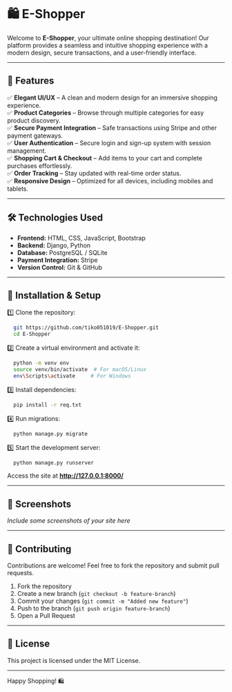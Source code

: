 # 🛍️ E-Shopper

Welcome to **E-Shopper**, your ultimate online shopping destination! Our platform provides a seamless and intuitive shopping experience with a modern design, secure transactions, and a user-friendly interface.

---

## 🚀 Features

✅ **Elegant UI/UX** – A clean and modern design for an immersive shopping experience.  
✅ **Product Categories** – Browse through multiple categories for easy product discovery.  
✅ **Secure Payment Integration** – Safe transactions using Stripe and other payment gateways.  
✅ **User Authentication** – Secure login and sign-up system with session management.  
✅ **Shopping Cart & Checkout** – Add items to your cart and complete purchases effortlessly.  
✅ **Order Tracking** – Stay updated with real-time order status.  
✅ **Responsive Design** – Optimized for all devices, including mobiles and tablets.  

---

## 🛠️ Technologies Used

- **Frontend:** HTML, CSS, JavaScript, Bootstrap
- **Backend:** Django, Python
- **Database:** PostgreSQL / SQLite
- **Payment Integration:** Stripe
- **Version Control:** Git & GitHub

---

## 🔧 Installation & Setup

1️⃣ Clone the repository:
```bash
  git https://github.com/tiko051019/E-Shopper.git
  cd E-Shopper
```

2️⃣ Create a virtual environment and activate it:
```bash
  python -m venv env
  source venv/bin/activate  # For macOS/Linux
  env\Scripts\activate     # For Windows
```

3️⃣ Install dependencies:
```bash
  pip install -r req.txt
```

4️⃣ Run migrations:
```bash
  python manage.py migrate
```

5️⃣ Start the development server:
```bash
  python manage.py runserver
```

Access the site at **http://127.0.0.1:8000/**

---

## 📸 Screenshots

_Include some screenshots of your site here_

---

## 🤝 Contributing

Contributions are welcome! Feel free to fork the repository and submit pull requests.

1. Fork the repository
2. Create a new branch (`git checkout -b feature-branch`)
3. Commit your changes (`git commit -m "Added new feature"`)
4. Push to the branch (`git push origin feature-branch`)
5. Open a Pull Request

---

## 📜 License

This project is licensed under the MIT License.

---

Happy Shopping! 🛍️

